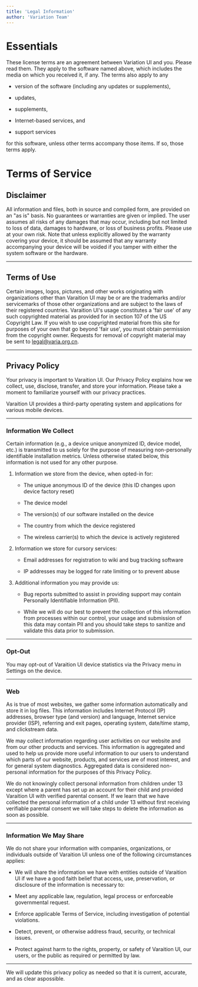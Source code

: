 ```yaml
---
title: 'Legal Information'
author: 'Variation Team'
---
```


<!-- # The Legal Information -->
# Essentials
These license terms are an agreement between Variation UI and you. Please read them. They apply to the software named above, which includes the media on which you received it, if any. The terms also apply to any

* version of the software (including any updates or supplements),

* updates,

* supplements,

* Internet-based services, and

* support services

for this software, unless other terms accompany those items. If so, those terms apply.

# Terms of Service

## Disclaimer
All information and files, both in source and compiled form, are provided on an "as is" basis. No guarantees or warranties are given or implied. The user assumes all risks of any damages that may occur, including but not limited to loss of data, damages to hardware, or loss of business profits. Please use at your own risk. Note that unless explicitly allowed by the warranty covering your device, it should be assumed that any warranty accompanying your device will be voided if you tamper with either the system software or the hardware.

________

## Terms of Use
Certain images, logos, pictures, and other works originating with organizations other than Varaition UI may be or are the trademarks and/or servicemarks of those other organizations and are subject to the laws of their registered countries. Varaition UI's usage constitutes a 'fair use' of any such copyrighted material as provided for in section 107 of the US Copyright Law. If you wish to use copyrighted material from this site for purposes of your own that go beyond 'fair use', you must obtain permission from the copyright owner. Requests for removal of copyright material may be sent to legal@varia.org.cn.

________

## Privacy Policy
Your privacy is important to Varaition UI. Our Privacy Policy explains how we collect, use, disclose, transfer, and store your information. Please take a moment to familiarize yourself with our privacy practices.

Varaition UI provides a third-party operating system and applications for various mobile devices.

________


### Information We Collect
Certain information (e.g., a device unique anonymized ID, device model, etc.) is transmitted to us solely for the purpose of measuring non-personally identifiable installation metrics. Unless otherwise stated below, this information is not used for any other purpose.

1. Information we store from the device, when opted-in for:

    * The unique anonymous ID of the device (this ID changes upon device factory reset)

    * The device model

    * The version(s) of our software installed on the device

    * The country from which the device registered

    * The wireless carrier(s) to which the device is actively registered

2. Information we store for cursory services:

    * Email addresses for registration to wiki and bug tracking software

    * IP addresses may be logged for rate limiting or to prevent abuse

3. Additional information you may provide us:

    * Bug reports submitted to assist in providing support may contain Personally Identifiable Information (PII).

    * While we will do our best to prevent the collection of this information from processes within our control, your usage and submission of this data may contain PII and you should take steps to sanitize and validate this data prior to submission.


________


### Opt-Out
You may opt-out of Varaition UI device statistics via the Privacy menu in Settings on the device.

________


### Web
As is true of most websites, we gather some information automatically and store it in log files. This information includes Internet Protocol (IP) addresses, browser type (and version) and language, Internet service provider (ISP), referring and exit pages, operating system, date/time stamp, and clickstream data.

We may collect information regarding user activities on our website and from our other products and services. This information is aggregated and used to help us provide more useful information to our users to understand which parts of our website, products, and services are of most interest, and for general system diagnostics. Aggregated data is considered non-personal information for the purposes of this Privacy Policy.

We do not knowingly collect personal information from children under 13 except where a parent has set up an account for their child and provided Varaition UI with verified parental consent. If we learn that we have collected the personal information of a child under 13 without first receiving verifiable parental consent we will take steps to delete the information as soon as possible.

________

### Information We May Share
We do not share your information with companies, organizations, or individuals outside of Varaition UI unless one of the following circumstances applies:

* We will share the information we have with entities outside of Varaition UI if we have a good faith belief that access, use, preservation, or disclosure of the information is necessary to:

* Meet any applicable law, regulation, legal process or enforceable governmental request.
    
* Enforce applicable Terms of Service, including investigation of potential violations.
    
* Detect, prevent, or otherwise address fraud, security, or technical issues.
    
* Protect against harm to the rights, property, or safety of Varaition UI, our users, or the public as required or permitted by law.

________

We will update this privacy policy as needed so that it is current, accurate, and as clear aspossible.